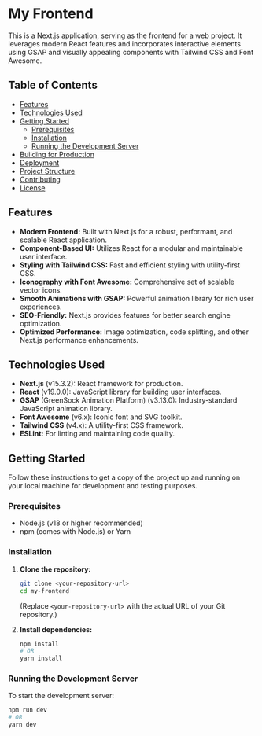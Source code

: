 # My Frontend

This is a Next.js application, serving as the frontend for a web project. It leverages modern React features and incorporates interactive elements using GSAP and visually appealing components with Tailwind CSS and Font Awesome.

## Table of Contents

- [Features](#features)
- [Technologies Used](#technologies-used)
- [Getting Started](#getting-started)
  - [Prerequisites](#prerequisites)
  - [Installation](#installation)
  - [Running the Development Server](#running-the-development-server)
- [Building for Production](#building-for-production)
- [Deployment](#deployment)
- [Project Structure](#project-structure)
- [Contributing](#contributing)
- [License](#license)

## Features

* **Modern Frontend:** Built with Next.js for a robust, performant, and scalable React application.
* **Component-Based UI:** Utilizes React for a modular and maintainable user interface.
* **Styling with Tailwind CSS:** Fast and efficient styling with utility-first CSS.
* **Iconography with Font Awesome:** Comprehensive set of scalable vector icons.
* **Smooth Animations with GSAP:** Powerful animation library for rich user experiences.
* **SEO-Friendly:** Next.js provides features for better search engine optimization.
* **Optimized Performance:** Image optimization, code splitting, and other Next.js performance enhancements.

## Technologies Used

* **Next.js** (v15.3.2): React framework for production.
* **React** (v19.0.0): JavaScript library for building user interfaces.
* **GSAP** (GreenSock Animation Platform) (v3.13.0): Industry-standard JavaScript animation library.
* **Font Awesome** (v6.x): Iconic font and SVG toolkit.
* **Tailwind CSS** (v4.x): A utility-first CSS framework.
* **ESLint:** For linting and maintaining code quality.

## Getting Started

Follow these instructions to get a copy of the project up and running on your local machine for development and testing purposes.

### Prerequisites

* Node.js (v18 or higher recommended)
* npm (comes with Node.js) or Yarn

### Installation

1.  **Clone the repository:**
    ```bash
    git clone <your-repository-url>
    cd my-frontend
    ```
    (Replace `<your-repository-url>` with the actual URL of your Git repository.)

2.  **Install dependencies:**
    ```bash
    npm install
    # OR
    yarn install
    ```

### Running the Development Server

To start the development server:

```bash
npm run dev
# OR
yarn dev